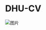 # DHU-CV

![图片](https://user-images.githubusercontent.com/49506327/129563081-893d88f3-6cc7-4a10-a511-b1a394e16a0c.png)
